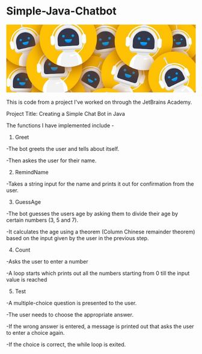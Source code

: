 # Simple-Java-Chatbot
![Banner](chatbotjava.png?raw=true "Banner")

This is code from a project I've worked on through the JetBrains Academy.

Project Title: Creating a Simple Chat Bot in Java

The functions I have implemented include -

1) Greet

 -The bot greets the user and tells about itself.
 
 -Then askes the user for their name.
 
2) RemindName

 -Takes a string input for the name and prints it out for confirmation from the user.
 
3) GuessAge

 -The bot guesses the users age by asking them to divide their age by certain numbers (3, 5 and 7).
 
 -It calculates the age using a theorem (Column Chinese remainder theorem) based on the input given by the user in the previous step.
 
4) Count

 -Asks the user to enter a number
 
 -A loop starts which prints out all the numbers starting from 0 till the input value is reached
 
5) Test

 -A multiple-choice question is presented to the user.
 
 -The user needs to choose the appropriate answer.
 
 -If the wrong answer is entered, a message is printed out that asks the user to enter a choice again.
 
 -If the choice is correct, the while loop is exited.
